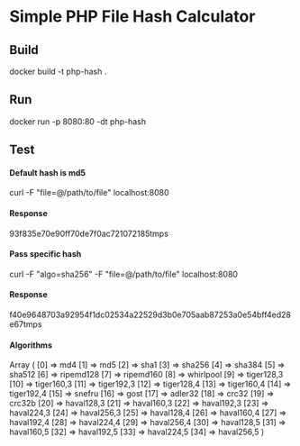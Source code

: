 # Simple PHP File Hash Calculator

## Build
docker build -t php-hash .

## Run
docker run -p 8080:80 -dt php-hash

## Test

#### Default hash is md5
curl -F "file=@/path/to/file" localhost:8080
#### Response
93f835e70e90ff70de7f0ac721072185tmps

#### Pass specific hash
curl -F "algo=sha256" -F "file=@/path/to/file" localhost:8080
#### Response
f40e9648703a92954f1dc02534a22529d3b0e705aab87253a0e54bff4ed28e67tmps

#### Algorithms
Array
(
    [0] => md4
    [1] => md5
    [2] => sha1
    [3] => sha256
    [4] => sha384
    [5] => sha512
    [6] => ripemd128
    [7] => ripemd160
    [8] => whirlpool
    [9] => tiger128,3
    [10] => tiger160,3
    [11] => tiger192,3
    [12] => tiger128,4
    [13] => tiger160,4
    [14] => tiger192,4
    [15] => snefru
    [16] => gost
    [17] => adler32
    [18] => crc32
    [19] => crc32b
    [20] => haval128,3
    [21] => haval160,3
    [22] => haval192,3
    [23] => haval224,3
    [24] => haval256,3
    [25] => haval128,4
    [26] => haval160,4
    [27] => haval192,4
    [28] => haval224,4
    [29] => haval256,4
    [30] => haval128,5
    [31] => haval160,5
    [32] => haval192,5
    [33] => haval224,5
    [34] => haval256,5
)
